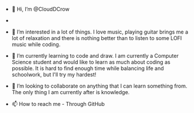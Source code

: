 - 👋 Hi, I’m @CloudDCrow
- 
- 👀 I’m interested in a lot of things. I love music, playing guitar brings me a lot of relaxation and there is nothing better
than to listen to some LOFI music while coding.

- 🌱 I’m currently learning to code and draw. I am currently a Computer Science student and would like to learn as much about
coding as possible. It is hard to find enough time while balancing life and schoolwork, but I'll try my hardest!

- 💞️ I’m looking to collaborate on anything that I can learn something from. The only thing I am currently after is knowledge.

- 📫 How to reach me - Through GitHub 

<!---
CloudDCrow/CloudDCrow is a ✨ special ✨ repository because its `README.md` (this file) appears on your GitHub profile.
You can click the Preview link to take a look at your changes.
--->
